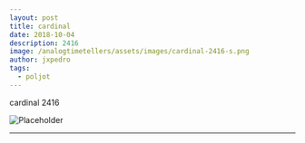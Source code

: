 ```yaml
---
layout: post
title: cardinal
date: 2018-10-04
description: 2416
image: /analogtimetellers/assets/images/cardinal-2416-s.png
author: jxpedro
tags: 
  - poljot
---
```

<p >cardinal 2416</p>

![Placeholder](/analogtimetellers/assets/images/cardinal-2416-w.png)

<p></p>

<hr/>